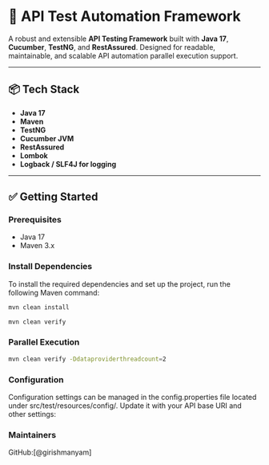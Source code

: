 # 🧪 API Test Automation Framework

A robust and extensible **API Testing Framework** built with **Java 17**, **Cucumber**, **TestNG**, and **RestAssured**.
Designed for readable, maintainable, and scalable API automation parallel execution support.

---

## 📦 Tech Stack

- **Java 17**
- **Maven**
- **TestNG**
- **Cucumber JVM**
- **RestAssured**
- **Lombok**
- **Logback / SLF4J for logging**

---

## ✅ Getting Started

### Prerequisites

- Java 17
- Maven 3.x

### Install Dependencies

To install the required dependencies and set up the project, run the following Maven command:

```bash
mvn clean install

mvn clean verify

```

### Parallel Execution

```bash
mvn clean verify -Ddataproviderthreadcount=2
```

### Configuration

Configuration settings can be managed in the config.properties file located under src/test/resources/config/.
Update it with your API base URI and other settings:

### Maintainers

GitHub:[@girishmanyam]


